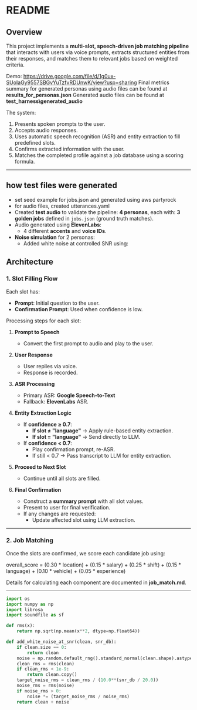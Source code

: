 # README

## Overview
This project implements a **multi-slot, speech-driven job matching pipeline** that interacts with users via voice prompts, extracts structured entities from their responses, and matches them to relevant jobs based on weighted criteria.

Demo: https://drive.google.com/file/d/1g0ux-SUoIaGy9557SBGvYuTzfvRDUnwK/view?usp=sharing
Final metrics summary for generated personas using audio files can be found at **results_for_personas.json**
Generated audio files can be found at **test_harness\generated_audio**

The system:
1. Presents spoken prompts to the user.
2. Accepts audio responses.
3. Uses automatic speech recognition (ASR) and entity extraction to fill predefined slots.
4. Confirms extracted information with the user.
5. Matches the completed profile against a job database using a scoring formula.

---
## how test files were generated
- set seed example for jobs.json and generated using aws partyrock
- for audio files, created utterances.yaml
- Created **test audio** to validate the pipeline:
    **4 personas**, each with:
    **3 golden jobs** defined in `jobs.json` (ground truth matches).
- Audio generated using **ElevenLabs**:
  - 4 different **accents** and **voice IDs**.
- **Noise simulation** for 2 personas:
  - Added white noise at controlled SNR using:


## Architecture

### 1. Slot Filling Flow
Each slot has:
- **Prompt**: Initial question to the user.
- **Confirmation Prompt**: Used when confidence is low.

Processing steps for each slot:

1. **Prompt to Speech**  
   - Convert the first prompt to audio and play to the user.

2. **User Response**  
   - User replies via voice.  
   - Response is recorded.

3. **ASR Processing**  
   - Primary ASR: **Google Speech-to-Text**  
   - Fallback: **ElevenLabs** ASR.

4. **Entity Extraction Logic**  
   - If **confidence ≥ 0.7**:
     - **If slot ≠ "language"** → Apply rule-based entity extraction.  
     - **If slot = "language"** → Send directly to LLM.
   - If **confidence < 0.7**:
     - Play confirmation prompt, re-ASR.
     - If still < 0.7 → Pass transcript to LLM for entity extraction.

5. **Proceed to Next Slot**  
   - Continue until all slots are filled.

6. **Final Confirmation**  
   - Construct a **summary prompt** with all slot values.  
   - Present to user for final verification.
   - If any changes are requested:
     - Update affected slot using LLM extraction.

---

### 2. Job Matching
Once the slots are confirmed, we score each candidate job using:

overall_score = (0.30 * location) +
(0.15 * salary) +
(0.25 * shift) +
(0.15 * language) +
(0.10 * vehicle) +
(0.05 * experience)

 
Details for calculating each component are documented in **job_match.md**.

---



```python
import os
import numpy as np
import librosa
import soundfile as sf

def rms(x):
    return np.sqrt(np.mean(x**2, dtype=np.float64))

def add_white_noise_at_snr(clean, snr_db):
    if clean.size == 0:
        return clean
    noise = np.random.default_rng().standard_normal(clean.shape).astype(np.float32)
    clean_rms = rms(clean)
    if clean_rms < 1e-9:
        return clean.copy()
    target_noise_rms = clean_rms / (10.0**(snr_db / 20.0))
    noise_rms = rms(noise)
    if noise_rms > 0:
        noise *= (target_noise_rms / noise_rms)
    return clean + noise
